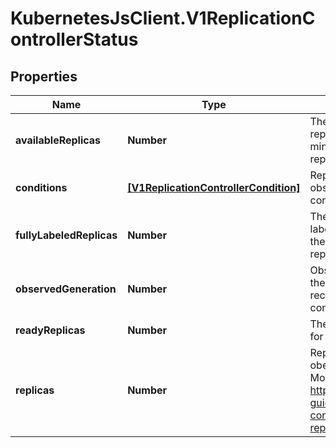 # KubernetesJsClient.V1ReplicationControllerStatus

## Properties
Name | Type | Description | Notes
------------ | ------------- | ------------- | -------------
**availableReplicas** | **Number** | The number of available replicas (ready for at least minReadySeconds) for this replication controller. | [optional] 
**conditions** | [**[V1ReplicationControllerCondition]**](V1ReplicationControllerCondition.md) | Represents the latest available observations of a replication controller&#39;s current state. | [optional] 
**fullyLabeledReplicas** | **Number** | The number of pods that have labels matching the labels of the pod template of the replication controller. | [optional] 
**observedGeneration** | **Number** | ObservedGeneration reflects the generation of the most recently observed replication controller. | [optional] 
**readyReplicas** | **Number** | The number of ready replicas for this replication controller. | [optional] 
**replicas** | **Number** | Replicas is the most recently oberved number of replicas. More info: http://kubernetes.io/docs/user-guide/replication-controller#what-is-a-replication-controller | 


